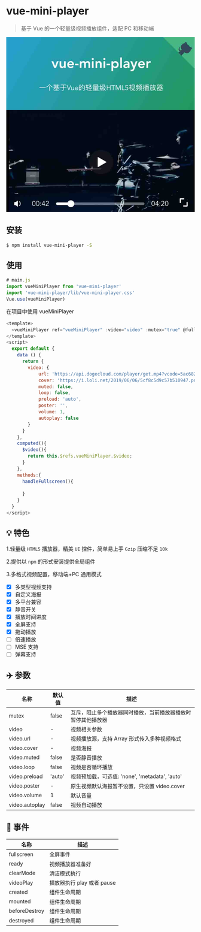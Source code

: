 # vue-mini-player

> 基于 Vue 的一个轻量级视频播放组件，适配 PC 和移动端

![avatar](./preview.jpg)

## 安装

```bash
$ npm install vue-mini-player -S
```

## 使用

```javascript
# main.js
import vueMiniPlayer from 'vue-mini-player'
import 'vue-mini-player/lib/vue-mini-player.css'
Vue.use(vueMiniPlayer)
```

在项目中使用 vueMiniPlayer

```js
<template>
  <vueMiniPlayer ref="vueMiniPlayer" :video="video" :mutex="true" @fullscreen="handleFullscreen" />
</template>
<script>
  export default {
    data () {
      return {
        video: {
            url: 'https://api.dogecloud.com/player/get.mp4?vcode=5ac682e6f8231991&userId=17&ext=.mp4',
            cover: 'https://i.loli.net/2019/06/06/5cf8c5d9c57b510947.png',
            muted: false,
            loop: false,
            preload: 'auto',
            poster: '',
            volume: 1,
            autoplay: false
        }
      }
    },
    computed(){
      $video(){
        return this.$refs.vueMiniPlayer.$video;
      }
    },
    methods:{
      handleFullscreen(){

      }
    }
  }
</script>
```

## 💡 特色

1.轻量级 `HTML5` 播放器，精美 `UI` 控件，简单易上手 `Gzip` 压缩不足 `10k`

2.提供以 `npm` 的形式安装提供全局组件

3.多格式视频配置，移动端+PC 通用模式

- [x] 多类型视频支持
- [x] 自定义海报
- [x] 多平台兼容
- [x] 静音开关
- [x] 播放时间进度
- [x] 全屏支持
- [x] 拖动播放
- [ ] 倍速播放
- [ ] MSE 支持
- [ ] 弹幕支持

## ✈️ 参数

| 名称           | 默认值 | 描述                                                         |
| -------------- | ------ | ------------------------------------------------------------ |
| mutex          | false  | 互斥，阻止多个播放器同时播放，当前播放器播放时暂停其他播放器 |
| video          | -      | 视频相关参数                                                 |
| video.url      | -      | 视频播放源，支持 Array 形式传入多种视频格式                  |
| video.cover    | -      | 视频海报                                                     |
| video.muted    | false  | 是否静音播放                                                 |
| video.loop     | false  | 视频是否循环播放                                             |
| video.preload  | 'auto' | 视频预加载，可选值: 'none', 'metadata', 'auto'               |
| video.poster   | -      | 原生视频默认海报暂不设置，只设置 video.cover                 |
| video.volume   | 1      | 默认音量                                                     |
| video.autoplay | false  | 视频自动播放                                                 |

## 🚀 事件

| 名称          | 描述                       |
| ------------- | -------------------------- |
| fullscreen    | 全屏事件                   |
| ready         | 视频播放器准备好           |
| clearMode     | 清洁模式执行               |
| videoPlay     | 播放器执行 play 或者 pause |
| created       | 组件生命周期               |
| mounted       | 组件生命周期               |
| beforeDestroy | 组件生命周期               |
| destroyed     | 组件生命周期               |
